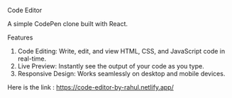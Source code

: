 Code Editor


A simple CodePen clone built with React.

Features
1) Code Editing: Write, edit, and view HTML, CSS, and JavaScript code in real-time.
2) Live Preview: Instantly see the output of your code as you type.
3) Responsive Design: Works seamlessly on desktop and mobile devices.

Here is the link : https://code-editor-by-rahul.netlify.app/

